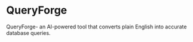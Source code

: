 # QueryForge
QueryForge- an AI-powered tool that converts plain English into accurate database queries.
